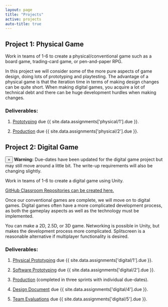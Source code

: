 ```yaml
---
layout: page
title: "Projects"
active: projects
auto-title: true
---
```



## Project 1: Physical Game

Work in teams of 1-6 to create a physical/conventional game such as a board game, trading-card game, or pen-and-paper RPG.

In this project we will consider some of the more pure aspects of game design, doing lots of prototyping and playtesting.
The advantage of a physical game is that the iteration time in terms of making design changes can be quite short.
When making digital games, you acquire a lot of technical debt and there can be huge development hurdles when making changes.

### Deliverables:

1. [Prototyping](physical/1/) due {{ site.data.assignments['physical/1'].due }}.

2. [Production](physical/2/) due {{ site.data.assignments['physical/2'].due }}.



## Project 2: Digital Game

<div class="alert alert-dismissible alert-info">
  <button type="button" class="close" data-dismiss="alert">&times;</button>
  <strong>Warning:</strong> Due-dates have been updated for the digital game project but may still move around a little bit.
  The write-up requirements will also be changing slightly.
</div>

Work in teams of 1-6 to create a digital game using Unity.

[GitHub Classroom Repositories can be created here.](https://classroom.github.com/g/Xu2s6yg3)

Once our conventional games are complete, we will move on to digital games.
Digital games often have a more complicated development process,
as both the gameplay aspects as well as the technology must be implemented.

You can make a 2D, 2.5D, or 3D game.
Networking is possible in Unity, but makes the development process more complicated.
Splitscreen is a reasonable alternative if multiplayer functionality is desired.

### Deliverables:

1. [Physical Prototyping](digital/1/) due {{ site.data.assignments['digital/1'].due }}.

2. [Software Prototyping](digital/2/) due {{ site.data.assignments['digital/2'].due }}.

3. [Production](digital/3/) (completed in three sprints with individual due-dates).

4. [Design Document](digital/4/) due {{ site.data.assignments['digital/4'].due }}.

5. [Team Evaluations](digital/5/) due {{ site.data.assignments['digital/5'].due }}.

